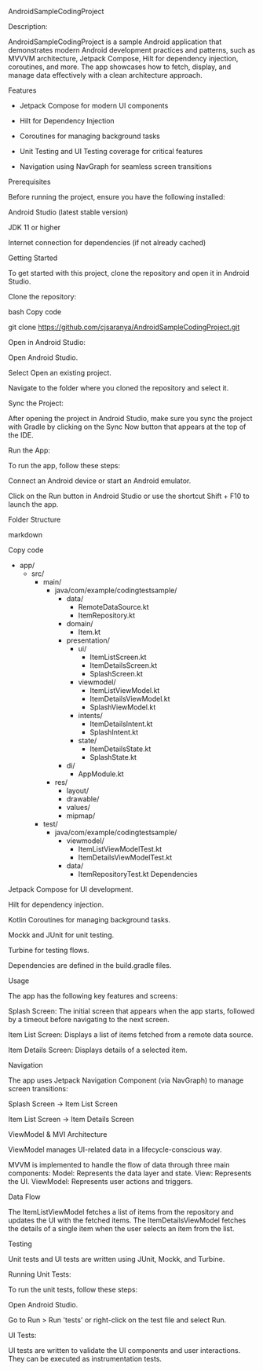 AndroidSampleCodingProject

Description:

AndroidSampleCodingProject is a sample Android application that demonstrates modern Android development practices and patterns, such as MVVVM architecture, Jetpack Compose, Hilt for dependency injection, coroutines, and more. The app showcases how to fetch, display, and manage data effectively with a clean architecture approach.

Features

* Jetpack Compose for modern UI components

* Hilt for Dependency Injection

* Coroutines for managing background tasks

* Unit Testing and UI Testing coverage for critical features

* Navigation using NavGraph for seamless screen transitions

Prerequisites

Before running the project, ensure you have the following installed:

Android Studio (latest stable version)

JDK 11 or higher

Internet connection for dependencies (if not already cached)

Getting Started

To get started with this project, clone the repository and open it in Android Studio.

Clone the repository:

bash Copy code

git clone https://github.com/cjsaranya/AndroidSampleCodingProject.git

Open in Android Studio:

Open Android Studio.

Select Open an existing project.

Navigate to the folder where you cloned the repository and select it.

Sync the Project:

After opening the project in Android Studio, make sure you sync the project with Gradle by clicking on the Sync Now button that appears at the top of the IDE.

Run the App:

To run the app, follow these steps:

Connect an Android device or start an Android emulator.

Click on the Run button in Android Studio or use the shortcut Shift + F10 to launch the app.

Folder Structure

markdown

Copy code
- app/
    - src/
        - main/
            - java/com/example/codingtestsample/
                - data/
                    - RemoteDataSource.kt
                    - ItemRepository.kt
                - domain/
                    - Item.kt
                - presentation/
                    - ui/
                        - ItemListScreen.kt
                        - ItemDetailsScreen.kt
                        - SplashScreen.kt
                    - viewmodel/
                        - ItemListViewModel.kt
                        - ItemDetailsViewModel.kt
                        - SplashViewModel.kt
                    - intents/
                        - ItemDetailsIntent.kt
                        - SplashIntent.kt
                    - state/
                        - ItemDetailsState.kt
                        - SplashState.kt
                - di/
                    - AppModule.kt
            - res/
                - layout/
                - drawable/
                - values/
                - mipmap/
        - test/
            - java/com/example/codingtestsample/
                - viewmodel/
                    - ItemListViewModelTest.kt
                    - ItemDetailsViewModelTest.kt
                - data/
                    - ItemRepositoryTest.kt
Dependencies

Jetpack Compose for UI development.

Hilt for dependency injection.

Kotlin Coroutines for managing background tasks.

Mockk and JUnit for unit testing.

Turbine for testing flows.

Dependencies are defined in the build.gradle files.

Usage

The app has the following key features and screens:


Splash Screen: The initial screen that appears when the app starts, followed by a timeout before navigating to the next screen.

Item List Screen: Displays a list of items fetched from a remote data source.

Item Details Screen: Displays details of a selected item.

Navigation

The app uses Jetpack Navigation Component (via NavGraph) to manage screen transitions:


Splash Screen → Item List Screen

Item List Screen → Item Details Screen

ViewModel & MVI Architecture

ViewModel manages UI-related data in a lifecycle-conscious way.

MVVM is implemented to handle the flow of data through three main components:
Model: Represents the data layer and state.
View: Represents the UI.
ViewModel: Represents user actions and triggers.

Data Flow

The ItemListViewModel fetches a list of items from the repository and updates the UI with the fetched items.
The ItemDetailsViewModel fetches the details of a single item when the user selects an item from the list.

Testing

Unit tests and UI tests are written using JUnit, Mockk, and Turbine.

Running Unit Tests:

To run the unit tests, follow these steps:

Open Android Studio.

Go to Run > Run 'tests' or right-click on the test file and select Run.

UI Tests:

UI tests are written to validate the UI components and user interactions. They can be executed as instrumentation tests.
